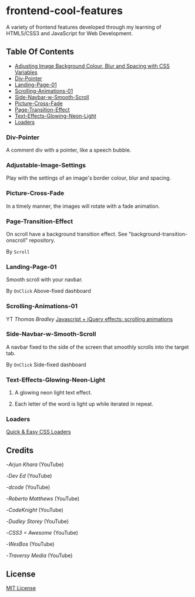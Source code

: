 # frontend-cool-features

A variety of frontend features developed through my learning of HTML5/CSS3 and JavaScript for Web Development.

## Table Of Contents

* [Adjusting Image Background Colour, Blur and Spacing with CSS Variables](#Adjustable-Image-Settings)
* [Div-Pointer](#Div-Pointer)
* [Landing-Page-01](#Landing-Page-01)
* [Scrolling-Animations-01](#Scrolling-Animations-01)
* [Side-Navbar-w-Smooth-Scroll](#Side-Navbar-w-Smooth-Scroll)
* [Picture-Cross-Fade](#Picture-Cross-Fade)
* [Page-Transition-Effect](#Page-Transition-Effect)
* [Text-Effects-Glowing-Neon-Light](#Text-Effects-Glowing-Neon-Light)
* [Loaders](#Loaders)

### Div-Pointer

A comment div with a pointer, like a speech bubble.

### Adjustable-Image-Settings

Play with the settings of an image's border colour, blur and spacing.

### Picture-Cross-Fade

In a timely manner, the images will rotate with a fade animation.

### Page-Transition-Effect

On scroll have a background transition effect. See "background-transition-onscroll" repository.

By `Scroll`

### Landing-Page-01

Smooth scroll with your navbar.

By `OnClick` Above-fixed dashboard

### Scrolling-Animations-01

YT _Thomas Bradley_ [Javascript + jQuery effects: scrolling animations](https://youtu.be/nhHqiGCG10E)

### Side-Navbar-w-Smooth-Scroll

A navbar fixed to the side of the screen that smoothly scrolls into the target tab.

By `OnClick` Side-fixed dashboard

### Text-Effects-Glowing-Neon-Light

1) A glowing neon light text effect.

2) Each letter of the word is light up while iterated in repeat.

### Loaders

[Quick & Easy CSS Loaders](https://youtu.be/BwhTKJFpKSw)

## Credits

-_Arjun Khara_ (YouTube)

-_Dev Ed_ (YouTube)

-_dcode_ (YouTube)

-_Roberto Matthews_ (YouTube)

-_CodeKnight_ (YouTube)

-_Dudley Storey_ (YouTube)

-_CSS3 = Awesome_ (YouTube)

-_WesBos_ (YouTube)

-_Traversy Media_ (YouTube)

## License

[MIT License](https://github.com/UnorthodoxThing/frontend-cool-features/blob/master/License)
